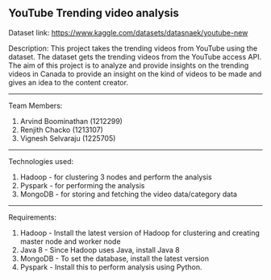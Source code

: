 YouTube Trending video analysis
-------------------------------

Dataset link: https://www.kaggle.com/datasets/datasnaek/youtube-new

Description: This project takes the trending videos from YouTube using the dataset. The dataset gets the trending videos from the YouTube access API. The aim of this project is to analyze and provide insights on the trending videos in Canada to provide an insight on the kind of videos to be made and gives an idea to the content creator.

------------------------------------------------------------------------------------------------------------------------------------

Team Members:
1. Arvind Boominathan 	(1212299)
2. Renjith Chacko 	(1213107)
3. Vignesh Selvaraju 	(1225705)

------------------------------------------------------------------------------------------------------------------------------------

Technologies used:
1. Hadoop - for clustering 3 nodes and perform the analysis
2. Pyspark - for performing the analysis
3. MongoDB - for storing and fetching the video data/category data

------------------------------------------------------------------------------------------------------------------------------------

Requirements:
1. Hadoop - Install the latest version of Hadoop for clustering and creating master node and worker node
2. Java 8 - Since Hadoop uses Java, install Java 8
3. MongoDB - To set the database, install the latest version
4. Pyspark - Install this to perform analysis using Python.

